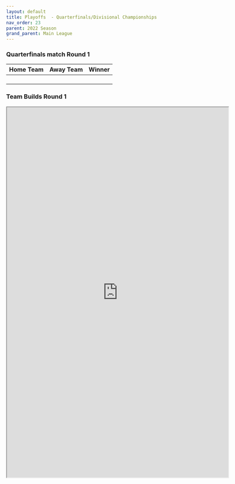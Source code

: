 ```yaml
---
layout: default
title: Playoffs  - Quarterfinals/Divisional Championships
nav_order: 23
parent: 2022 Season
grand_parent: Main League
---
```


### Quarterfinals match Round 1

| Home Team | Away Team | Winner |
|:----------|:----------|:-------|
|           |           |        |
|           |           |        |
|           |           |        |
|           |           |        |



### Team Builds Round 1 

<iframe width=600 height=1000 scrolling="yes"src="https://docs.google.com/document/d/e/2PACX-1vRaFwM-6catYfV0LDwCHKo_M3-96Elh9OZxLuVtN6fAJdn01YWRbQMMwar4ueGPk2Vt40t3iZm73tbh/pub?embedded=true"></iframe>
